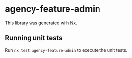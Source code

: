 # agency-feature-admin

This library was generated with [Nx](https://nx.dev).

## Running unit tests

Run `nx test agency-feature-admin` to execute the unit tests.
